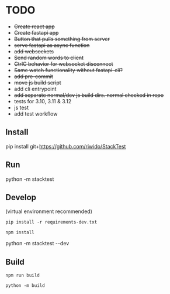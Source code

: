 # TODO
* ~~Create react app~~
* ~~Create fastapi app~~
* ~~Button that pulls something from server~~
* ~~serve fastapi as async function~~
* ~~add websockets~~
* ~~Send random words to client~~
* ~~CtrlC behavior for websocket disconnect~~
* ~~Same watch functionality without fastapi-cli?~~
* ~~add pre-commit~~
* ~~move js build script~~
* add cli entrypoint
* ~~add separate normal/dev js build dirs.  normal checked in repo~~
* tests for 3.10, 3.11 & 3.12
* js test
* add test workflow


## Install
pip install git+https://github.com/riwido/StackTest

## Run
python -m stacktest

## Develop
(virtual environment recommended)

`pip install -r requirements-dev.txt`

`npm install`

python -m stacktest --dev

## Build

`npm run build`

`python -m build`
